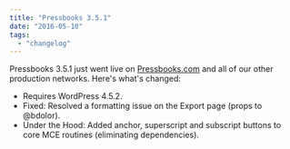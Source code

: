 ```yaml
---
title: "Pressbooks 3.5.1"
date: "2016-05-10"
tags: 
  - "changelog"
---
```


Pressbooks 3.5.1 just went live on [Pressbooks.com](https://pressbooks.com/) and all of our other production networks. Here's what's changed:

- Requires WordPress 4.5.2.
- Fixed: Resolved a formatting issue on the Export page (props to @bdolor).
- Under the Hood: Added anchor, superscript and subscript buttons to core MCE routines (eliminating dependencies).

